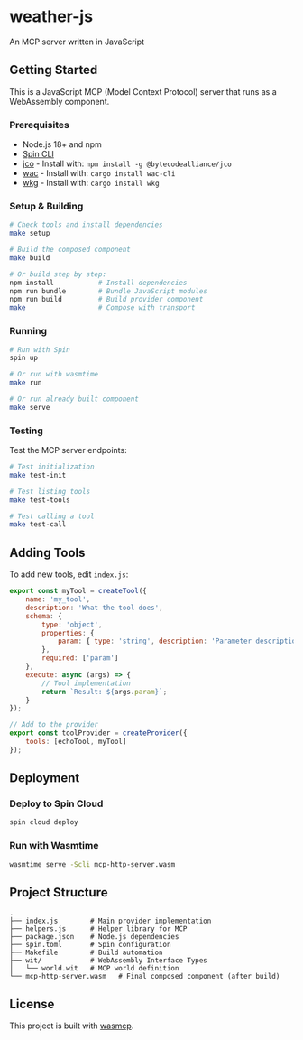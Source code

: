 # weather-js

An MCP server written in JavaScript

## Getting Started

This is a JavaScript MCP (Model Context Protocol) server that runs as a WebAssembly component.

### Prerequisites

- Node.js 18+ and npm
- [Spin CLI](https://developer.fermyon.com/spin/install)
- [jco](https://github.com/bytecodealliance/jco) - Install with: `npm install -g @bytecodealliance/jco`
- [wac](https://github.com/bytecodealliance/wac) - Install with: `cargo install wac-cli`
- [wkg](https://github.com/bytecodealliance/wkg-cli) - Install with: `cargo install wkg`

### Setup & Building

```bash
# Check tools and install dependencies
make setup

# Build the composed component
make build

# Or build step by step:
npm install           # Install dependencies
npm run bundle        # Bundle JavaScript modules
npm run build         # Build provider component
make                  # Compose with transport
```

### Running

```bash
# Run with Spin
spin up

# Or run with wasmtime
make run

# Or run already built component
make serve
```

### Testing

Test the MCP server endpoints:

```bash
# Test initialization
make test-init

# Test listing tools
make test-tools

# Test calling a tool
make test-call
```

## Adding Tools

To add new tools, edit `index.js`:

```javascript
export const myTool = createTool({
    name: 'my_tool',
    description: 'What the tool does',
    schema: {
        type: 'object',
        properties: {
            param: { type: 'string', description: 'Parameter description' }
        },
        required: ['param']
    },
    execute: async (args) => {
        // Tool implementation
        return `Result: ${args.param}`;
    }
});

// Add to the provider
export const toolProvider = createProvider({
    tools: [echoTool, myTool]
});
```

## Deployment

### Deploy to Spin Cloud

```bash
spin cloud deploy
```

### Run with Wasmtime

```bash
wasmtime serve -Scli mcp-http-server.wasm
```

## Project Structure

```
.
├── index.js        # Main provider implementation
├── helpers.js      # Helper library for MCP
├── package.json    # Node.js dependencies
├── spin.toml       # Spin configuration
├── Makefile        # Build automation
├── wit/            # WebAssembly Interface Types
│   └── world.wit   # MCP world definition
└── mcp-http-server.wasm   # Final composed component (after build)
```

## License

This project is built with [wasmcp](https://github.com/fastertools/wasmcp).